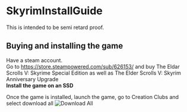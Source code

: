 # SkyrimInstallGuide

This is intended to be semi retard proof.

## Buying and installing the game 
  
Have a steam account.           
Go to https://store.steampowered.com/sub/626153/ and buy The Eldar Scrolls V: Skyrime Special Edition as well as The Elder Scrolls V: Skyrim Anniversary Upgrade                    
**Install the game on an SSD**                

Once the game is installed, launch the game, go to Creation Clubs and select download all 
![Download All](https://drive.google.com/uc?id=1c2pkRK_YGjiiyhdU9AbFUL07AfdAriTz)

## 
